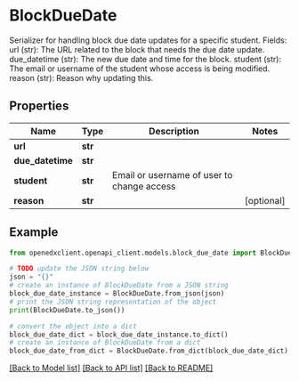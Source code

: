 # BlockDueDate

Serializer for handling block due date updates for a specific student. Fields:     url (str): The URL related to the block that needs the due date update.     due_datetime (str): The new due date and time for the block.     student (str): The email or username of the student whose access is being modified.     reason (str): Reason why updating this.

## Properties

Name | Type | Description | Notes
------------ | ------------- | ------------- | -------------
**url** | **str** |  | 
**due_datetime** | **str** |  | 
**student** | **str** | Email or username of user to change access | 
**reason** | **str** |  | [optional] 

## Example

```python
from openedxclient.openapi_client.models.block_due_date import BlockDueDate

# TODO update the JSON string below
json = "{}"
# create an instance of BlockDueDate from a JSON string
block_due_date_instance = BlockDueDate.from_json(json)
# print the JSON string representation of the object
print(BlockDueDate.to_json())

# convert the object into a dict
block_due_date_dict = block_due_date_instance.to_dict()
# create an instance of BlockDueDate from a dict
block_due_date_from_dict = BlockDueDate.from_dict(block_due_date_dict)
```
[[Back to Model list]](../README.md#documentation-for-models) [[Back to API list]](../README.md#documentation-for-api-endpoints) [[Back to README]](../README.md)


